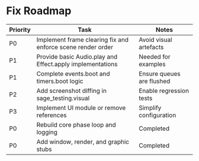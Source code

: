 # Fix Roadmap

| Priority | Task | Notes |
|---------|------|------|
| P0 | Implement frame clearing fix and enforce scene render order | Avoid visual artefacts |
| P1 | Provide basic Audio.play and Effect.apply implementations | Needed for examples |
| P1 | Complete events.boot and timers.boot logic | Ensure queues are flushed |
| P2 | Add screenshot diffing in sage_testing.visual | Enable regression tests |
| P3 | Implement UI module or remove references | Simplify configuration |
| P0 | Rebuild core phase loop and logging | Completed |
| P0 | Add window, render, and graphic stubs | Completed |

